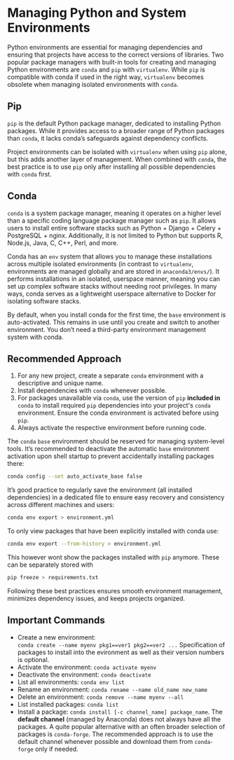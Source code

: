 # Managing Python and System Environments

Python environments are essential for managing dependencies and ensuring that projects have access to the correct versions of libraries. Two popular package managers with built-in tools for creating and managing Python environments are `conda` and `pip` with `virtualenv`. While `pip` is compatible with conda if used in the right way, `virtualenv` becomes obsolete when managing isolated environments with `conda`.

## Pip

`pip` is the default Python package manager, dedicated to installing Python packages. While it provides access to a broader range of Python packages than `conda`, it lacks conda’s safeguards against dependency conflicts.

Project environments can be isolated with `virtualenv` when using `pip` alone, but this adds another layer of management. When combined with `conda`, the best practice is to use `pip` only after installing all possible dependencies with `conda` first.

## Conda

`conda` is a system package manager, meaning it operates on a higher level than a specific coding language package manager such as `pip`. It allows users to install entire software stacks such as Python + Django + Celery + PostgreSQL + nginx. Additionally, it is not limited to Python but supports R, Node.js, Java, C, C++, Perl, and more.

Conda has an `env` system that allows you to manage these installations across multiple isolated environments (in contrast to `virtualenv`, environments are managed globally and are stored in `anaconda3/envs/`). It performs installations in an isolated, userspace manner, meaning you can set up complex software stacks without needing root privileges. In many ways, conda serves as a lightweight userspace alternative to Docker for isolating software stacks.

By default, when you install conda for the first time, the `base` environment is auto-activated. This remains in use until you create and switch to another environment. You don’t need a third-party environment management system with conda.



## Recommended Approach

1. For any new project, create a separate `conda` environment with a descriptive and unique name.
2. Install dependencies with `conda` whenever possible.
3. For packages unavailable via `conda`, use the version of `pip` **included in** `conda` to install required `pip` dependencies into your project's `conda` environment. Ensure the conda environment is activated before using `pip`.
4. Always activate the respective environment before running code.

The `conda` `base` environment should be reserved for managing system-level tools. It’s recommended to deactivate the automatic `base` environment activation upon shell startup to prevent accidentally installing packages there:

```bash
conda config --set auto_activate_base false
```

It’s good practice to regularly save the environment (all installed dependencies) in a dedicated file to ensure easy recovery and consistency across different machines and users:

```bash
conda env export > environment.yml
```

To only view packages that have been explicitly installed with conda use: 

```bash
conda env export --from-history > environment.yml
```
This however wont show the packages installed with `pip` anymore.
These can be separately stored with
```bash
pip freeze > requirements.txt
```
Following these best practices ensures smooth environment management, minimizes dependency issues, and keeps projects organized.



## Important Commands

- Create a new environment:    
`conda create --name myenv pkg1==ver1 pkg2==ver2 ...`
Specification of packages to install into the evironment as well as their version numbers is optional.
- Activate the environment:    `conda activate myenv`
- Deactivate the environment:   `conda deactivate`
- List all environments:   `conda env list`
- Rename an environment:    `conda rename --name old_name new_name`
- Delete an environment:   `conda remove --name myenv --all`
- List installed packages: `conda list`
- Install a package: `conda install [-c channel_name] package_name`. The **default channel** (managed by Anaconda) does not always have all the packages. A quite popular alternative with an often broader selection of packages is `conda-forge`.
The recommended approach is to use the default channel whenever possible and download them from `conda-forge` only if needed.